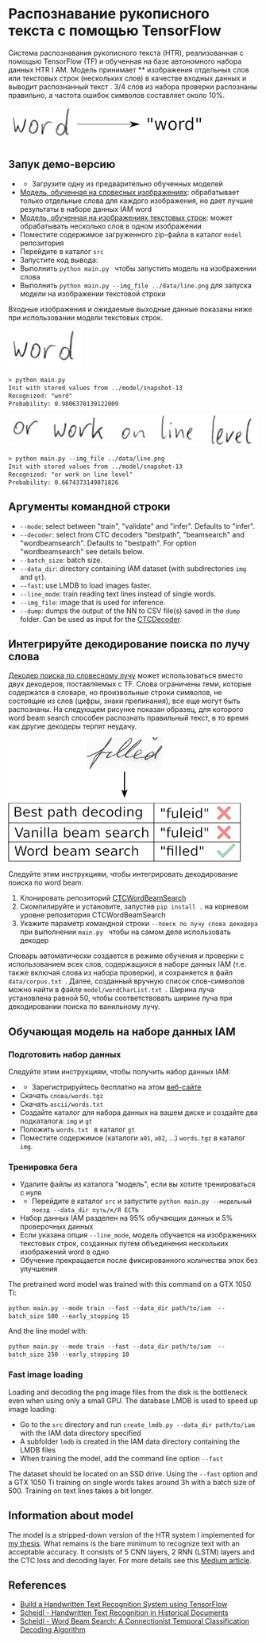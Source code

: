 # Распознавание рукописного текста с помощью TensorFlow


Система распознавания рукописного текста (HTR), реализованная с помощью TensorFlow (TF) и обученная на базе автономного набора данных HTR I AM.
Модель принимает ** изображения отдельных слов или текстовых строк (нескольких слов) в качестве входных данных  и выводит распознанный текст .
3/4 слов из набора проверки распознаны правильно, а частота ошибок символов составляет около 10%.

![htr](./doc/htr.png)


## Запук демо-версию

* * Загрузите одну из предварительно обученных моделей
* [Модель, обученная на словесных изображениях](https://www.dropbox.com/s/mya8hw6jyzqm0a3/word-model.zip?dl=1 ):
обрабатывает только отдельные слова для каждого изображения, но дает лучшие результаты в наборе данных IAM word
* [Модель, обученная на изображениях текстовых строк](https://www.dropbox.com/s/7xwkcilho10rthn/line-model.zip?dl=1 ):
может обрабатывать несколько слов в одном изображении
* Поместите содержимое загруженного zip-файла в каталог `model` репозитория
* Перейдите в каталог `src`
* Запустите код вывода:
* Выполнить `python main.py ` чтобы запустить модель на изображении слова
* Выполнить `python main.py --img_file ../data/line.png` для запуска модели на изображении текстовой строки

Входные изображения и ожидаемые выходные данные показаны ниже при использовании модели текстовых строк.

![test](./data/word.png)
```
> python main.py
Init with stored values from ../model/snapshot-13
Recognized: "word"
Probability: 0.9806370139122009
```

![test](./data/line.png)

```
> python main.py --img_file ../data/line.png
Init with stored values from ../model/snapshot-13
Recognized: "or work on line level"
Probability: 0.6674373149871826
```

## Аргументы командной строки
* `--mode`: select between "train", "validate" and "infer". Defaults to "infer".
* `--decoder`: select from CTC decoders "bestpath", "beamsearch" and "wordbeamsearch". Defaults to "bestpath". For option "wordbeamsearch" see details below.
* `--batch_size`: batch size.
* `--data_dir`: directory containing IAM dataset (with subdirectories `img` and `gt`).
* `--fast`: use LMDB to load images faster.
* `--line_mode`: train reading text lines instead of single words.
* `--img_file`: image that is used for inference.
* `--dump`: dumps the output of the NN to CSV file(s) saved in the `dump` folder. Can be used as input for the [CTCDecoder](https://github.com/githubharald/CTCDecoder).

## Интегрируйте декодирование поиска по лучу слова
[Декодер поиска по словесному лучу](https://repositum.tuwien.ac.at/obvutwoa/download/pdf/2774578 ) может использоваться вместо двух декодеров, поставляемых с TF.
Слова ограничены теми, которые содержатся в словаре, но произвольные строки символов, не состоящие из слов (цифры, знаки препинания), все еще могут быть распознаны.
На следующем рисунке показан образец, для которого word beam search способен распознать правильный текст, в то время как другие декодеры терпят неудачу.

![decoder_comparison](./doc/decoder_comparison.png)

Следуйте этим инструкциям, чтобы интегрировать декодирование поиска по word beam:

1. Клонировать репозиторий [CTCWordBeamSearch](https://github.com/githubharald/CTCWordBeamSearch )
2. Скомпилируйте и установите, запустив `pip install .` на корневом уровне репозитория CTCWordBeamSearch
3. Укажите параметр командной строки `--поиск по лучу слова декодера` при выполнении `main.py ` чтобы на самом деле использовать декодер

Словарь автоматически создается в режиме обучения и проверки с использованием всех слов, содержащихся в наборе данных IAM (т.е. также включая слова из набора проверки), и сохраняется в файл `data/corpus.txt `.
Далее, созданный вручную список слов-символов можно найти в файле `model/wordCharList.txt `.
Ширина луча установлена равной 50, чтобы соответствовать ширине луча при декодировании поиска по ванильному лучу.

## Обучающая модель на наборе данных IAM

### Подготовить набор данных
Следуйте этим инструкциям, чтобы получить набор данных IAM:

* * Зарегистрируйтесь бесплатно на этом [веб-сайте](http://www.fk.inf.unibe.ch/databases/iam-handwriting-database )
* Скачать `слова/words.tgz`
* Скачать `ascii/words.txt `
* Создайте каталог для набора данных на вашем диске и создайте два подкаталога: `img` и `gt`
* Положить `words.txt ` в каталог `gt`
* Поместите содержимое (каталоги `a01`, `a02`, ...) `words.tgz` в каталог `img`.

### Тренировка бега

* Удалите файлы из каталога "модель", если вы хотите тренироваться с нуля
* * Перейдите в каталог `src` и запустите `python main.py --модельный поезд --data_dir путь/к/Я ЕСТЬ`
* Набор данных IAM разделен на 95% обучающих данных и 5% проверочных данных  
* Если указана опция `--line_mode`,
модель обучается на изображениях текстовых строк, созданных путем объединения нескольких изображений word в одно  
* Обучение прекращается после фиксированного количества эпох без улучшения

The pretrained word model was trained with this command on a GTX 1050 Ti:
```
python main.py --mode train --fast --data_dir path/to/iam  --batch_size 500 --early_stopping 15
```

And the line model with:
```
python main.py --mode train --fast --data_dir path/to/iam  --batch_size 250 --early_stopping 10
```


### Fast image loading
Loading and decoding the png image files from the disk is the bottleneck even when using only a small GPU.
The database LMDB is used to speed up image loading:
* Go to the `src` directory and run `create_lmdb.py --data_dir path/to/iam` with the IAM data directory specified
* A subfolder `lmdb` is created in the IAM data directory containing the LMDB files
* When training the model, add the command line option `--fast`

The dataset should be located on an SSD drive.
Using the `--fast` option and a GTX 1050 Ti training on single words takes around 3h with a batch size of 500.
Training on text lines takes a bit longer.


## Information about model

The model is a stripped-down version of the HTR system I implemented for [my thesis]((https://repositum.tuwien.ac.at/obvutwhs/download/pdf/2874742)).
What remains is the bare minimum to recognize text with an acceptable accuracy.
It consists of 5 CNN layers, 2 RNN (LSTM) layers and the CTC loss and decoding layer.
For more details see this [Medium article](https://towardsdatascience.com/2326a3487cd5).


## References
* [Build a Handwritten Text Recognition System using TensorFlow](https://towardsdatascience.com/2326a3487cd5)
* [Scheidl - Handwritten Text Recognition in Historical Documents](https://repositum.tuwien.ac.at/obvutwhs/download/pdf/2874742)
* [Scheidl - Word Beam Search: A Connectionist Temporal Classification Decoding Algorithm](https://repositum.tuwien.ac.at/obvutwoa/download/pdf/2774578)

